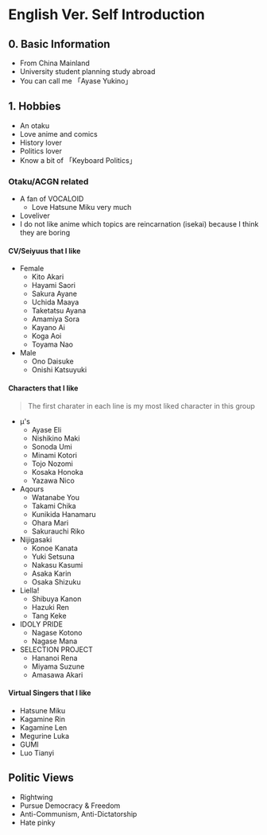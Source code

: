 # English Ver. Self Introduction
## 0. Basic Information
- From China Mainland
- University student planning study abroad
- You can call me 「Ayase Yukino」

## 1. Hobbies
- An otaku
- Love anime and comics
- History lover
- Politics lover
- Know a bit of 「Keyboard Politics」

### Otaku/ACGN related
- A fan of VOCALOID
  - Love Hatsune Miku very much
- Loveliver
- I do not like anime which topics are reincarnation (isekai) because I think they are boring

#### CV/Seiyuus that I like
- Female
  - Kito Akari
  - Hayami Saori
  - Sakura Ayane
  - Uchida Maaya
  - Taketatsu Ayana
  - Amamiya Sora
  - Kayano Ai
  - Koga Aoi
  - Toyama Nao
- Male
  - Ono Daisuke
  - Onishi Katsuyuki

#### Characters that I like
> The first charater in each line is my most liked character in this group
- μ's
  - Ayase Eli
  - Nishikino Maki
  - Sonoda Umi
  - Minami Kotori
  - Tojo Nozomi
  - Kosaka Honoka
  - Yazawa Nico
- Aqours
  - Watanabe You
  - Takami Chika
  - Kunikida Hanamaru
  - Ohara Mari
  - Sakurauchi Riko
- Nijigasaki
  - Konoe Kanata
  - Yuki Setsuna
  - Nakasu Kasumi
  - Asaka Karin
  - Osaka Shizuku
- Liella!
  - Shibuya Kanon
  - Hazuki Ren
  - Tang Keke
- IDOLY PRIDE
  - Nagase Kotono
  - Nagase Mana
- SELECTION PROJECT
  - Hananoi Rena
  - Miyama Suzune
  - Amasawa Akari

#### Virtual Singers that I like
- Hatsune Miku
- Kagamine Rin
- Kagamine Len
- Megurine Luka
- GUMI
- Luo Tianyi

## Politic Views
- Rightwing
- Pursue Democracy & Freedom
- Anti-Communism, Anti-Dictatorship
- Hate pinky
